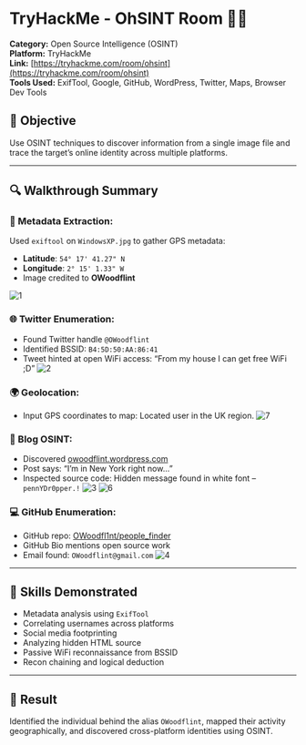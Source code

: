 # TryHackMe - OhSINT Room 🕵️‍♂️  
**Category:** Open Source Intelligence (OSINT)  
**Platform:** TryHackMe  
**Link:** [https://tryhackme.com/room/ohsint](https://tryhackme.com/room/ohsint)  
**Tools Used:** ExifTool, Google, GitHub, WordPress, Twitter, Maps, Browser Dev Tools

## 🧠 Objective
Use OSINT techniques to discover information from a single image file and trace the target’s online identity across multiple platforms.

---

## 🔍 Walkthrough Summary

### 📸 Metadata Extraction:
Used `exiftool` on `WindowsXP.jpg` to gather GPS metadata:
- **Latitude**: `54° 17' 41.27" N`
- **Longitude**: `2° 15' 1.33" W`
- Image credited to **OWoodflint**

![1](https://github.com/user-attachments/assets/4f752775-7e9e-42e2-a69a-ad39590f1a9e)


### 🌐 Twitter Enumeration:
- Found Twitter handle `@OWoodflint`
- Identified BSSID: `B4:5D:50:AA:86:41`
- Tweet hinted at open WiFi access: “From my house I can get free WiFi ;D”
![2](https://github.com/user-attachments/assets/8ac3a983-cec1-4af8-b590-063bde98e9ba)


### 🌍 Geolocation:
- Input GPS coordinates to map: Located user in the UK region.
![7](https://github.com/user-attachments/assets/3e804588-8207-448b-a445-3e965f028eee)


### 📝 Blog OSINT:
- Discovered [owoodflint.wordpress.com](https://owoodflint.wordpress.com)
- Post says: “I’m in New York right now...”
- Inspected source code: Hidden message found in white font – `pennYDr0pper.!`
![3](https://github.com/user-attachments/assets/9209f969-eb7c-4be6-8936-ad3e15cd895a)
![6](https://github.com/user-attachments/assets/a8651299-1ad0-46c9-8802-7d3331bca68b)



### 💻 GitHub Enumeration:
- GitHub repo: [OWoodfl1nt/people_finder](https://github.com/OWoodfl1nt/people_finder)
- GitHub Bio mentions open source work
- Email found: `OWoodflint@gmail.com`
![4](https://github.com/user-attachments/assets/08862cb8-6028-480d-beeb-5e9fdad900b7)


---

## 🧩 Skills Demonstrated
- Metadata analysis using `ExifTool`
- Correlating usernames across platforms
- Social media footprinting
- Analyzing hidden HTML source
- Passive WiFi reconnaissance from BSSID
- Recon chaining and logical deduction

---

## 🏁 Result
Identified the individual behind the alias `OWoodflint`, mapped their activity geographically, and discovered cross-platform identities using OSINT.
